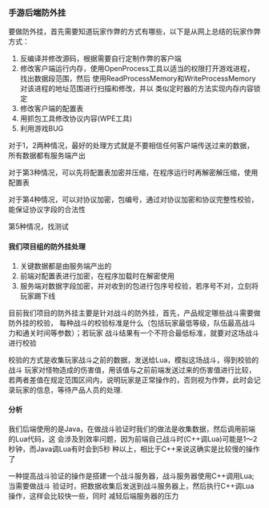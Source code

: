 ### 手游后端防外挂

要做防外挂，首先需要知道玩家作弊的方式有哪些，以下是从网上总结的玩家作弊方式：

1. 反编译并修改源码，根据需要自行定制作弊的客户端
2. 修改客户端运行内存，使用OpenProcess工具以适当的权限打开游戏进程，找出数据段范围，然后
    使用ReadProcessMemory和WriteProcessMemory对该进程的地址范围进行扫描和修改，并以
    类似定时器的方法实现内存内容锁定
3. 修改客户端的配置表
4. 用抓包工具修改协议内容(WPE工具)
5. 利用游戏BUG

对于1，2两种情况，最好的处理方式就是不要相信任何客户端传送过来的数据，所有数据都有服务端产出

对于第3种情况，可以先将配置表加密并压缩，在程序运行时再解密解压缩，使用配置表

对于第4种情况，可以对协议加密，包编号，通过对协议加密和协议完整性校验，能保证协议字段的合法性

第5种情况，找测试

#### 我们项目组的防外挂处理

1. 关键数据都是由服务端产出的
2. 前端对配置表进行加密，在程序加载时在解密使用
3. 服务端对数据字段加密，并对收到的包进行包序号校验，若序号不对，立刻将玩家踢下线

目前我们项目的防外挂主要是针对战斗的防外挂，首先，产品规定哪些战斗需要做防外挂的校验，
每种战斗的校验标准是什么（包括玩家最低等级，队伍最高战斗力和通关时间等参数）；若玩家
战斗结果有一个不符合最低标准，就要对这场战斗进行校验

校验的方式是收集玩家战斗之前的数据，发送给Lua，模拟这场战斗，得到校验的战斗
玩家对怪物造成的伤害值，用该值与之前前端发送过来的伤害值进行比较，若两者差值在规定范围区间内，说明玩家是正常操作的，否则视为作弊，此时会记录玩家的信息，等待产品人员的处理.

#### 分析

我们后端使用的是Java，在做战斗验证时我们的做法是收集数据，然后调用前端的Lua代码，这
会涉及到效率问题，因为前端自己战斗时(C++调Lua)可能是1～2秒钟，而Java调Lua有时会到5秒
种以上，相比于C++来说这确实是比较慢的操作了

一种提高战斗验证的操作是搭建一个战斗服务器，战斗服务器使用C++调用Lua; 当需要做战斗
验证时，把数据收集后发送到战斗服务器上，然后执行C++调Lua操作，这样会比较快一些，同时
减轻后端服务器的压力
